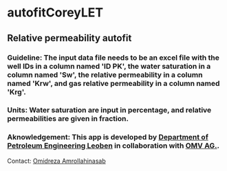 # autofitCoreyLET

## Relative permeability autofit 


### Guideline: The input data file needs to be an excel file with the well IDs in a column named 'ID PK', the water saturation in a column named 'Sw', the relative permeability in a column named 'Krw', and gas relative permeability in a column named 'Krg'.
### Units: Water saturation are input in percentage, and relative permeabilities are given in fraction.
### Aknowledgement: This app is developed by [Department of Petroleum Engineering Leoben](dpe.at) in collaboration with [OMV AG.](https://www.omv.com/en).
Contact: [Omidreza Amrollahinasab](https://www.linkedin.com/in/amrollahinasab/)
